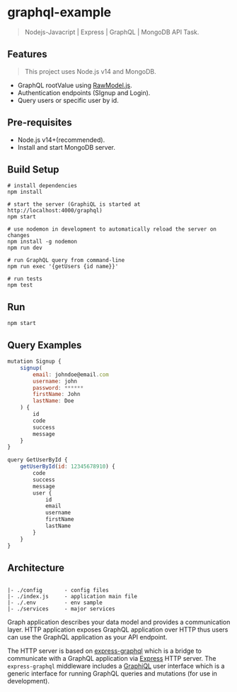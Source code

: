 # graphql-example

> Nodejs-Javacript | Express | GraphQL | MongoDB API Task.

## Features

> This project uses Node.js v14 and MongoDB.

- GraphQL rootValue using [RawModel.js](https://github.com/xpepermint/rawmodeljs).
- Authentication endpoints (SIgnup and Login).
- Query users or specific user by id.

## Pre-requisites

- Node.js v14+(recommended).
- Install and start MongoDB server.

## Build Setup

```
# install dependencies
npm install

# start the server (GraphiQL is started at http://localhost:4000/graphql)
npm start

# use nodemon in development to automatically reload the server on changes
npm install -g nodemon
npm run dev

# run GraphQL query from command-line
npm run exec '{getUsers {id name}}'

# run tests
npm test
```

## Run

`npm start`

## Query Examples

```js
mutation Signup {
    signup(
        email: johndoe@email.com
        username: john
        password: ******
        firstName: John
        lastName: Doe
    ) {
        id
        code
        success
        message
    }
}

```

```js
query GetUserById {
    getUserById(id: 12345678910) {
        code
        success
        message
        user {
            id
            email
            username
            firstName
            lastName
        }
    }
}
```

## Architecture

```

|- ./config       - config files
|- ./index.js     - application main file
|- ./.env         - env sample
|- ./services     - major services

```

Graph application describes your data model and provides a communication layer. HTTP application exposes GraphQL application over HTTP thus users can use the GraphQL application as your API endpoint.

The HTTP server is based on [express-graphql](https://github.com/graphql/express-graphql) which is a bridge to communicate with a GraphQL application via [Express](http://expressjs.com/) HTTP server. The `express-graphql` middleware includes a [GraphiQL](https://github.com/graphql/graphiql) user interface which is a generic interface for running GraphQL queries and mutations (for use in development).

